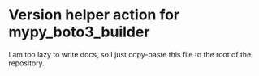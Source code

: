 # Version helper action for mypy_boto3_builder

I am too lazy to write docs, so I just copy-paste this file to the root of the repository.

